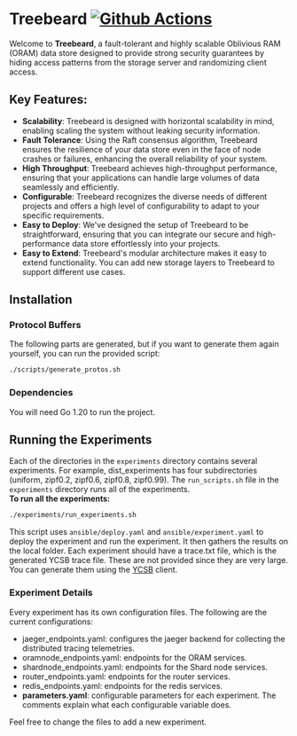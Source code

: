 # Treebeard [![Github Actions](https://github.com/dsg-uwaterloo/treebeard/actions/workflows/go.yml/badge.svg)](https://github.com/dsg-uwaterloo/treebeard/actions/workflows/go.yml)
Welcome to **Treebeard**, a fault-tolerant and highly scalable Oblivious RAM (ORAM) data store designed to provide strong security guarantees by hiding access patterns from the storage server and randomizing client access.
## Key Features:
* **Scalability**: Treebeard is designed with horizontal scalability in mind, enabling scaling the system without leaking security information.
* **Fault Tolerance**: Using the Raft consensus algorithm, Treebeard ensures the resilience of your data store even in the face of node crashes or failures, enhancing the overall reliability of your system.
* **High Throughput**: Treebeard achieves high-throughput performance, ensuring that your applications can handle large volumes of data seamlessly and efficiently.
* **Configurable**: Treebeard recognizes the diverse needs of different projects and offers a high level of configurability to adapt to your specific requirements.
* **Easy to Deploy**: We've designed the setup of Treebeard to be straightforward, ensuring that you can integrate our secure and high-performance data store effortlessly into your projects.
* **Easy to Extend**: Treebeard's modular architecture makes it easy to extend functionality. You can add new storage layers to Treebeard to support different use cases.

## Installation
### Protocol Buffers

The following parts are generated, but if you want to generate them again yourself, you can run the provided script:

```bash
./scripts/generate_protos.sh
```
### Dependencies
You will need Go 1.20 to run the project.

## Running the Experiments
Each of the directories in the `experiments` directory contains several experiments. For example, dist_experiments has four subdirectories (uniform, zipf0.2, zipf0.6, zipf0.8, zipf0.99). The `run_scripts.sh` file in the `experiments` directory runs all of the experiments.  
**To run all the experiments:**
```bash
./experiments/run_experiments.sh
```
This script uses `ansible/deploy.yaml` and `ansible/experiment.yaml` to deploy the experiment and run the experiment. It then gathers the results on the local folder.
Each experiment should have a trace.txt file, which is the generated YCSB trace file. These are not provided since they are very large. You can generate them using the [YCSB]([url](https://github.com/brianfrankcooper/YCSB)) client.

### Experiment Details
Every experiment has its own configuration files. The following are the current configurations:
* jaeger_endpoints.yaml: configures the jaeger backend for collecting the distributed tracing telemetries.
* oramnode_endpoints.yaml: endpoints for the ORAM services.
* shardnode_endpoints.yaml: endpoints for the Shard node services.
* router_endpoints.yaml: endpoints for the router services.
* redis_endpoints.yaml: endpoints for the redis services.
* **parameters.yaml**: configurable parameters for each experiment. The comments explain what each configurable variable does.

Feel free to change the files to add a new experiment.
